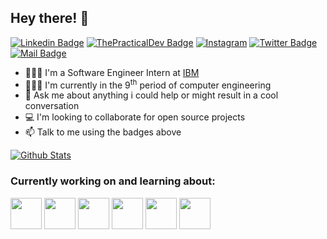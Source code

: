 ## Hey there! 👋

[![Linkedin Badge](https://img.shields.io/badge/-Rafael%20Farias-blue?style=flat-square&logo=Linkedin&logoColor=white&link=https://www.linkedin.com/in/rafaelfariaslima/)](https://www.linkedin.com/in/rafaelfariaslima/)
[![ThePracticalDev Badge](https://img.shields.io/badge/-@finhaa-0A0A0A?style=flat-square&labelColor=black&logo=dev.to&link=https://dev.to/finhaa/)](https://dev.to/finhaa)
[![Instagram](https://img.shields.io/badge/-@finha.jpeg-c13584?style=flat-square&labelColor=c13584&logo=instagram&logoColor=white)](https://www.instagram.com/finha.jpeg/)
[![Twitter Badge](https://img.shields.io/badge/-@heyfinha-1ca0f1?style=flat-square&labelColor=1ca0f1&logo=twitter&logoColor=white&link=https://twitter.com/heyfinha)](https://twitter.com/heyfinha)
[![Mail Badge](https://img.shields.io/badge/-finha.farias@outlook.com-0072C6?style=flat-square&logo=microsoft%20outlook&logoColor=white&link=mailto:finha.farias@outlook.com)](mailto:finha.farias@outlook.com)

- 👨🏻‍💻 I'm a Software Engineer Intern at [IBM](https://github.com/IBM)
- 👨🏻‍🎓 I'm currently in the 9<sup>th</sup> period of computer engineering
- 💬 Ask me about anything i could help or might result in a cool conversation
- 💻 I'm looking to collaborate for open source projects 
- 📫 Talk to me using the badges above

[![Github Stats](https://github-readme-stats.vercel.app/api?username=finhaa&show_icons=true&title_color=fff&icon_color=79ff97&text_color=9f9f9f&bg_color=151515)](https://github.com/finhaa/finhaa)

### Currently working on and learning about:

<code><a href="https://nodejs.org/" target="_blank"><img height="50" src="https://www.vectorlogo.zone/logos/nodejs/nodejs-ar21.svg"></a></code>
<code><a href="https://reactjs.org/" target="_blank"><img height="50" src="https://www.vectorlogo.zone/logos/reactjs/reactjs-ar21.svg"></a></code>
<code><a href="https://https://golang.org//" target="_blank"><img height="50" src="https://www.vectorlogo.zone/logos/golang/golang-icon.svg"></a></code>
<code><a href="https://www.mongodb.com/" target="_blank"><img height="50" src="https://www.vectorlogo.zone/logos/mongodb/mongodb-ar21.svg"></a></code>
<code><a href="https://www.docker.com/" target="_blank"><img height="50" src="https://www.vectorlogo.zone/logos/docker/docker-ar21.svg"></a></code>
<code><a href="https://graphql.org/" target="_blank"><img height="50" src="https://www.vectorlogo.zone/logos/graphql/graphql-ar21.svg"></a></code>
